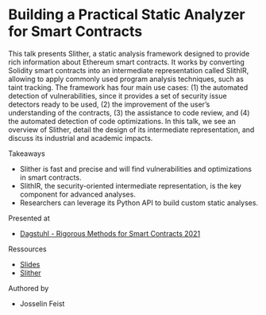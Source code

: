# Building a Practical Static Analyzer for Smart Contracts
This talk presents Slither, a static analysis framework designed to provide rich information about Ethereum smart contracts. It works by converting Solidity smart contracts into an intermediate representation called SlithIR, allowing to apply commonly used program analysis techniques, such as taint tracking. The framework has four main use cases: (1) the automated detection of vulnerabilities, since it provides a set of security issue detectors ready to be used, (2) the improvement of the user’s understanding of the contracts, (3) the assistance to code review, and (4) the automated detection of code optimizations. In this talk, we see an overview of Slither, detail the design of its intermediate representation, and discuss its industrial and academic impacts.

Takeaways

* Slither is fast and precise and will find vulnerabilities and optimizations in smart contracts.
* SlithIR, the security-oriented intermediate representation, is the key component for advanced analyses.
* Researchers can leverage its Python API to build custom static analyses.

Presented at
* [Dagstuhl - Rigorous Methods for Smart Contracts 2021](https://www.dagstuhl.de/en/program/calendar/semhp/?semnr=21431)

Ressources

- [Slides](2021-10-27-dagstuhl-slither.pdf)
- [Slither](https://github.com/crytic/slither/)

Authored by

* Josselin Feist
